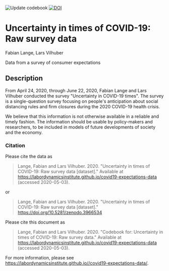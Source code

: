 ![Update codebook](https://github.com/labordynamicsinstitute/covid19-expectations-data/workflows/Update%20codebook/badge.svg)
[![DOI](https://zenodo.org/badge/259093155.svg)](https://zenodo.org/badge/latestdoi/259093155)

# Uncertainty in times of COVID-19: Raw survey data

Fabian Lange, Lars Vilhuber

Data from a survey of consumer expectations

## Description

From April 24, 2020, through June 22, 2020, Fabian Lange and Lars Vilhuber conducted the survey "Uncertainty in COVID-19 times". The survey is a single-question survey focusing on people's anticipation about social distancing rules and firm closures during the 2020 COVID-19 health crisis. 

We believe that this information is not otherwise available in a reliable and timely fashion. The information should be usable by policy-makers and researchers, to be included in models of future developments of society and the economy.

### Citation

Please cite the data as 

> Lange, Fabian and Lars Vilhuber. 2020. "Uncertainty in times of COVID-19: Raw survey data [dataset]." Available at https://labordynamicsinstitute.github.io/covid19-expectations-data (accessed 2020-05-03).

or

> Lange, Fabian and Lars Vilhuber. 2020. "Uncertainty in times of COVID-19: Raw survey data [dataset]." https://doi.org/10.5281/zenodo.3966534 



Please cite this document as

> Lange, Fabian and Lars Vilhuber. 2020. "Codebook for: Uncertainty in times of COVID-19: Raw survey data." Available at https://labordynamicsinstitute.github.io/covid19-expectations-data (accessed 2020-05-03).

For more information, please see <a href="https://labordynamicsinstitute.github.io//covid19-expectations-data/">https://labordynamicsinstitute.github.io//covid19-expectations-data/</a>.

